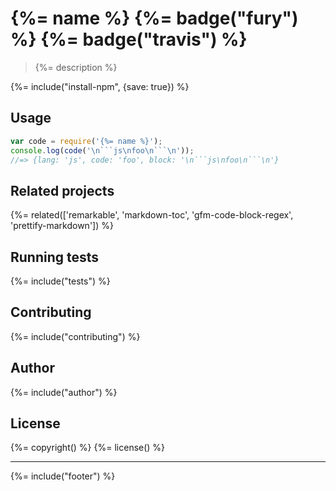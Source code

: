 # {%= name %} {%= badge("fury") %} {%= badge("travis") %}

> {%= description %}

{%= include("install-npm", {save: true}) %}

## Usage

```js
var code = require('{%= name %}');
console.log(code('\n```js\nfoo\n```\n'));
//=> {lang: 'js', code: 'foo', block: '\n```js\nfoo\n```\n'}
```

## Related projects
{%= related(['remarkable', 'markdown-toc', 'gfm-code-block-regex', 'prettify-markdown']) %}

## Running tests
{%= include("tests") %}

## Contributing
{%= include("contributing") %}

## Author
{%= include("author") %}

## License
{%= copyright() %}
{%= license() %}

***

{%= include("footer") %}